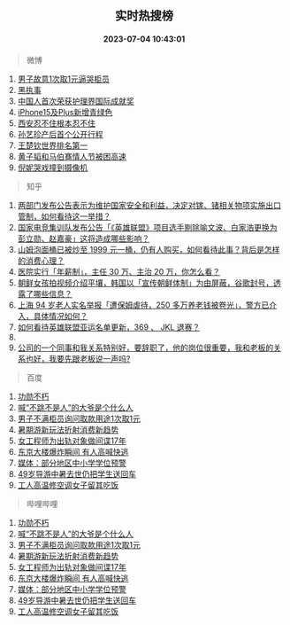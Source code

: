 <div align="center"><h2>实时热搜榜</h2><h4>2023-07-04 10:43:01</h4></div>

> 微博  

1. [男子故意1次取1元逼哭柜员](https://s.weibo.com/weibo?q=%23%E7%94%B7%E5%AD%90%E6%95%85%E6%84%8F1%E6%AC%A1%E5%8F%961%E5%85%83%E9%80%BC%E5%93%AD%E6%9F%9C%E5%91%98%23&t=31&band_rank=1&Refer=top)<br />
2. [黑执事](https://s.weibo.com/weibo?q=%E9%BB%91%E6%89%A7%E4%BA%8B&t=31&band_rank=2&Refer=top)<br />
3. [中国人首次荣获护理界国际成就奖](https://s.weibo.com/weibo?q=%23%E4%B8%AD%E5%9B%BD%E4%BA%BA%E9%A6%96%E6%AC%A1%E8%8D%A3%E8%8E%B7%E6%8A%A4%E7%90%86%E7%95%8C%E5%9B%BD%E9%99%85%E6%88%90%E5%B0%B1%E5%A5%96%23&t=31&band_rank=3&Refer=top)<br />
4. [iPhone15及Plus新增青绿色](https://s.weibo.com/weibo?q=%23iPhone15%E5%8F%8APlus%E6%96%B0%E5%A2%9E%E9%9D%92%E7%BB%BF%E8%89%B2%23&t=31&band_rank=4&Refer=top)<br />
5. [西安忍不住根本忍不住](https://s.weibo.com/weibo?q=%23%E8%A5%BF%E5%AE%89%E5%BF%8D%E4%B8%8D%E4%BD%8F%E6%A0%B9%E6%9C%AC%E5%BF%8D%E4%B8%8D%E4%BD%8F%23&t=31&band_rank=5&Refer=top)<br />
6. [孙艺珍产后首个公开行程](https://s.weibo.com/weibo?q=%23%E5%AD%99%E8%89%BA%E7%8F%8D%E4%BA%A7%E5%90%8E%E9%A6%96%E4%B8%AA%E5%85%AC%E5%BC%80%E8%A1%8C%E7%A8%8B%23&t=31&band_rank=6&Refer=top)<br />
7. [王楚钦世界排名第一](https://s.weibo.com/weibo?q=%23%E7%8E%8B%E6%A5%9A%E9%92%A6%E4%B8%96%E7%95%8C%E6%8E%92%E5%90%8D%E7%AC%AC%E4%B8%80%23&t=31&band_rank=7&Refer=top)<br />
8. [黄子韬和马伯骞情人节被困高速](https://s.weibo.com/weibo?q=%23%E9%BB%84%E5%AD%90%E9%9F%AC%E5%92%8C%E9%A9%AC%E4%BC%AF%E9%AA%9E%E6%83%85%E4%BA%BA%E8%8A%82%E8%A2%AB%E5%9B%B0%E9%AB%98%E9%80%9F%23&t=31&band_rank=8&Refer=top)<br />
9. [倪妮哭戏撞到摄像机](https://s.weibo.com/weibo?q=%23%E5%80%AA%E5%A6%AE%E5%93%AD%E6%88%8F%E6%92%9E%E5%88%B0%E6%91%84%E5%83%8F%E6%9C%BA%23&t=31&band_rank=9&Refer=top)<br />

> 知乎  

1. [两部门发布公告表示为维护国家安全和利益，决定对镓、锗相关物项实施出口管制，如何看待这一举措？](https://www.zhihu.com/question/610105939)<br />
2. [国家电竞集训队发布公告「《英雄联盟》项目选手剔除喻文波、白家浩更换为彭立勋、赵嘉豪」这将造成哪些影响？](https://www.zhihu.com/question/610188481)<br />
3. [山姆泡面桶已被炒至 1999 元一桶，仍有人购买，如何看待此事？背后是怎样的消费心理？](https://www.zhihu.com/question/610060285)<br />
4. [医院实行「年薪制」，主任 30 万、主治 20 万，你怎么看？](https://www.zhihu.com/question/610087179)<br />
5. [朝鲜女孩拍视频介绍平壤，韩国以「宣传朝鲜体制」为由屏蔽，谷歌封号，透露了哪些信息？](https://www.zhihu.com/question/610162816)<br />
6. [上海 94 岁老人实名举报「遭保姆虐待，250 多万养老钱被卷光」，警方已介入，具体情况如何？](https://www.zhihu.com/question/610021603)<br />
7. [如何看待英雄联盟亚运名单更新，369 、 JKL 退赛？](https://www.zhihu.com/question/610189438)<br />
8. []()<br />
9. [公司的一个同事和我关系特别好，要辞职了，他的岗位很重要，我和老板的关系也好，我要先跟老板说一声吗?](https://www.zhihu.com/question/609530299)<br />

> 百度  

1. [功勋不朽](https://www.baidu.com/s?wd=%E5%8A%9F%E5%8B%8B%E4%B8%8D%E6%9C%BD&sa=fyb_news&rsv_dl=fyb_news)<br />
2. [喊“不跳不是人”的大爷是个什么人](https://www.baidu.com/s?wd=%E5%96%8A%E2%80%9C%E4%B8%8D%E8%B7%B3%E4%B8%8D%E6%98%AF%E4%BA%BA%E2%80%9D%E7%9A%84%E5%A4%A7%E7%88%B7%E6%98%AF%E4%B8%AA%E4%BB%80%E4%B9%88%E4%BA%BA&sa=fyb_news&rsv_dl=fyb_news)<br />
3. [男子不满柜员询问取款用途1次取1元](https://www.baidu.com/s?wd=%E7%94%B7%E5%AD%90%E4%B8%8D%E6%BB%A1%E6%9F%9C%E5%91%98%E8%AF%A2%E9%97%AE%E5%8F%96%E6%AC%BE%E7%94%A8%E9%80%941%E6%AC%A1%E5%8F%961%E5%85%83&sa=fyb_news&rsv_dl=fyb_news)<br />
4. [暑期游新玩法折射消费新趋势](https://www.baidu.com/s?wd=%E6%9A%91%E6%9C%9F%E6%B8%B8%E6%96%B0%E7%8E%A9%E6%B3%95%E6%8A%98%E5%B0%84%E6%B6%88%E8%B4%B9%E6%96%B0%E8%B6%8B%E5%8A%BF&sa=fyb_news&rsv_dl=fyb_news)<br />
5. [女工程师为出轨对象做间谍17年](https://www.baidu.com/s?wd=%E5%A5%B3%E5%B7%A5%E7%A8%8B%E5%B8%88%E4%B8%BA%E5%87%BA%E8%BD%A8%E5%AF%B9%E8%B1%A1%E5%81%9A%E9%97%B4%E8%B0%8D17%E5%B9%B4&sa=fyb_news&rsv_dl=fyb_news)<br />
6. [东京大楼爆炸瞬间 有人高喊快逃](https://www.baidu.com/s?wd=%E4%B8%9C%E4%BA%AC%E5%A4%A7%E6%A5%BC%E7%88%86%E7%82%B8%E7%9E%AC%E9%97%B4+%E6%9C%89%E4%BA%BA%E9%AB%98%E5%96%8A%E5%BF%AB%E9%80%83&sa=fyb_news&rsv_dl=fyb_news)<br />
7. [媒体：部分地区中小学学位预警](https://www.baidu.com/s?wd=%E5%AA%92%E4%BD%93%EF%BC%9A%E9%83%A8%E5%88%86%E5%9C%B0%E5%8C%BA%E4%B8%AD%E5%B0%8F%E5%AD%A6%E5%AD%A6%E4%BD%8D%E9%A2%84%E8%AD%A6&sa=fyb_news&rsv_dl=fyb_news)<br />
8. [49岁导游中暑去世仍把学生送回车](https://www.baidu.com/s?wd=49%E5%B2%81%E5%AF%BC%E6%B8%B8%E4%B8%AD%E6%9A%91%E5%8E%BB%E4%B8%96%E4%BB%8D%E6%8A%8A%E5%AD%A6%E7%94%9F%E9%80%81%E5%9B%9E%E8%BD%A6&sa=fyb_news&rsv_dl=fyb_news)<br />
9. [工人高温修空调女子留其吃饭](https://www.baidu.com/s?wd=%E5%B7%A5%E4%BA%BA%E9%AB%98%E6%B8%A9%E4%BF%AE%E7%A9%BA%E8%B0%83%E5%A5%B3%E5%AD%90%E7%95%99%E5%85%B6%E5%90%83%E9%A5%AD&sa=fyb_news&rsv_dl=fyb_news)<br />

> 哔哩哔哩  

1. [功勋不朽](https://www.baidu.com/s?wd=%E5%8A%9F%E5%8B%8B%E4%B8%8D%E6%9C%BD&sa=fyb_news&rsv_dl=fyb_news)<br />
2. [喊“不跳不是人”的大爷是个什么人](https://www.baidu.com/s?wd=%E5%96%8A%E2%80%9C%E4%B8%8D%E8%B7%B3%E4%B8%8D%E6%98%AF%E4%BA%BA%E2%80%9D%E7%9A%84%E5%A4%A7%E7%88%B7%E6%98%AF%E4%B8%AA%E4%BB%80%E4%B9%88%E4%BA%BA&sa=fyb_news&rsv_dl=fyb_news)<br />
3. [男子不满柜员询问取款用途1次取1元](https://www.baidu.com/s?wd=%E7%94%B7%E5%AD%90%E4%B8%8D%E6%BB%A1%E6%9F%9C%E5%91%98%E8%AF%A2%E9%97%AE%E5%8F%96%E6%AC%BE%E7%94%A8%E9%80%941%E6%AC%A1%E5%8F%961%E5%85%83&sa=fyb_news&rsv_dl=fyb_news)<br />
4. [暑期游新玩法折射消费新趋势](https://www.baidu.com/s?wd=%E6%9A%91%E6%9C%9F%E6%B8%B8%E6%96%B0%E7%8E%A9%E6%B3%95%E6%8A%98%E5%B0%84%E6%B6%88%E8%B4%B9%E6%96%B0%E8%B6%8B%E5%8A%BF&sa=fyb_news&rsv_dl=fyb_news)<br />
5. [女工程师为出轨对象做间谍17年](https://www.baidu.com/s?wd=%E5%A5%B3%E5%B7%A5%E7%A8%8B%E5%B8%88%E4%B8%BA%E5%87%BA%E8%BD%A8%E5%AF%B9%E8%B1%A1%E5%81%9A%E9%97%B4%E8%B0%8D17%E5%B9%B4&sa=fyb_news&rsv_dl=fyb_news)<br />
6. [东京大楼爆炸瞬间 有人高喊快逃](https://www.baidu.com/s?wd=%E4%B8%9C%E4%BA%AC%E5%A4%A7%E6%A5%BC%E7%88%86%E7%82%B8%E7%9E%AC%E9%97%B4+%E6%9C%89%E4%BA%BA%E9%AB%98%E5%96%8A%E5%BF%AB%E9%80%83&sa=fyb_news&rsv_dl=fyb_news)<br />
7. [媒体：部分地区中小学学位预警](https://www.baidu.com/s?wd=%E5%AA%92%E4%BD%93%EF%BC%9A%E9%83%A8%E5%88%86%E5%9C%B0%E5%8C%BA%E4%B8%AD%E5%B0%8F%E5%AD%A6%E5%AD%A6%E4%BD%8D%E9%A2%84%E8%AD%A6&sa=fyb_news&rsv_dl=fyb_news)<br />
8. [49岁导游中暑去世仍把学生送回车](https://www.baidu.com/s?wd=49%E5%B2%81%E5%AF%BC%E6%B8%B8%E4%B8%AD%E6%9A%91%E5%8E%BB%E4%B8%96%E4%BB%8D%E6%8A%8A%E5%AD%A6%E7%94%9F%E9%80%81%E5%9B%9E%E8%BD%A6&sa=fyb_news&rsv_dl=fyb_news)<br />
9. [工人高温修空调女子留其吃饭](https://www.baidu.com/s?wd=%E5%B7%A5%E4%BA%BA%E9%AB%98%E6%B8%A9%E4%BF%AE%E7%A9%BA%E8%B0%83%E5%A5%B3%E5%AD%90%E7%95%99%E5%85%B6%E5%90%83%E9%A5%AD&sa=fyb_news&rsv_dl=fyb_news)<br />
